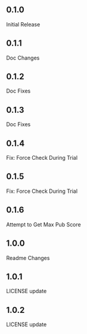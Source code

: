 ## 0.1.0
Initial Release
## 0.1.1
Doc Changes
## 0.1.2
Doc Fixes
## 0.1.3
Doc Fixes
## 0.1.4
Fix: Force Check During Trial
## 0.1.5
Fix: Force Check During Trial
## 0.1.6
Attempt to Get Max Pub Score
## 1.0.0
Readme Changes
## 1.0.1
LICENSE update
## 1.0.2
LICENSE update